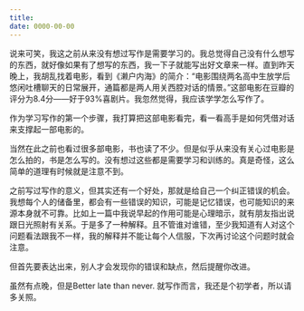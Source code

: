 ```yaml
---
title: 
date: 0000-00-00
---
```

说来可笑，我这之前从来没有想过写作是需要学习的。我总觉得自己没有什么想写的东西，就好像如果有了想写的东西，我一下子就能写出好文章来一样。直到昨天晚上，我胡乱找着电影，看到《濑户内海》的简介：“电影围绕两名高中生放学后悠闲吐槽聊天的日常展开，通篇都是两人用关西腔对话的情景。”这部电影在豆瓣的评分为8.4分——好于93%喜剧片。我忽然觉得，我应该学学怎么写作了。

作为学习写作的第一个步骤，我打算把这部电影看完，看一看高手是如何凭借对话来支撑起一部电影的。

当然在此之前也看过很多部电影，书也读了不少。但是似乎从来没有关心过电影是怎么拍的，书是怎么写的。没有想过这些都是需要学习和训练的。真是奇怪，这么简单的道理有时候就是注意不到。

之前写过写作的意义，但其实还有一个好处，那就是给自己一个纠正错误的机会。我想每个人的储备里，都会有一些错误的知识，可能是记忆错误，也可能知识的来源本身就不可靠。比如上一篇中我说早起的作用可能是心理暗示，就有朋友指出说跟日光照射有关系。于是多了一种解释。且不管谁对谁错，至少我知道有人对这个问题看法跟我不一样，我的解释并不能让每个人信服，下次再讨论这个问题时就会注意。

但首先要表达出来，别人才会发现你的错误和缺点，然后提醒你改进。

虽然有点晚，但是Better late than never. 就写作而言，我还是个初学者，所以请多关照。

 
